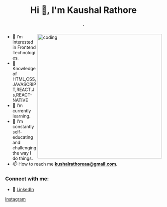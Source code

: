 <h1 align="center">Hi 👋, I'm Kaushal Rathore</h1>

<h5 align="center">.</h5>

<img align="right" alt="coding" width="400" src="https://user-images.githubusercontent.com/55389276/140866485-8fb1c876-9a8f-4d6a-98dc-08c4981eaf70.gif">

- 👀 I’m interested in Frontend Technologies.
- 👀 Knowledge of HTML,CSS,JAVASCRIPT,REACT.Js,REACT-NATIVE
- 🌱 I’m currently learning.
- 💞️ I'm constantly self-educating and challenging the way I do things.
- 📫 How to reach me **kushalrathoreaa@gmail.com**.


<h3 align="left">Connect with me:</h3>

- 📌 
[LinkedIn](https://www.linkedin.com/in/kaushal-rathore-a9408921b/)

[Instagram](https://www.instagram.com/kaushalrathore.09/)

